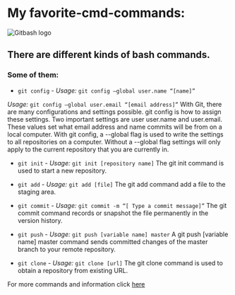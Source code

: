 # My favorite-cmd-commands:
![Gitbash logo](https://photos.codetechfry.com/lg-ienttiern1wrn.jpg)
## There are different kinds of bash commands.
### Some of them:
* `git config` - _Usage:_ `git config –global user.name “[name]”`

*Usage:* `git config –global user.email “[email address]”` 
With Git, there are many configurations and settings possible. git config is how to assign these settings. Two important settings are user user.name and user.email. These values set what email address and name commits will be from on a local computer. With git config, a --global flag is used to write the settings to all repositories on a computer. Without a --global flag settings will only apply to the current repository that you are currently in.

* `git init` - *Usage:* `git init [repository name]`
The git init command is used to start a new repository.

* `git add` - *Usage:* `git add [file]`
The git add command add a file to the staging area.

* `git commit` - *Usage:* `git commit -m “[ Type a commit message]”`
The git commit command records or snapshot the file permanently in the version history.

* `git push` - *Usage:* `git push [variable name] master`
A git push [variable name] master command sends committed changes of the master branch to your remote repository.

* `git clone` - *Usage:* `git clone [url]`
The git clone command is used to obtain a repository from existing URL.

For more commands and information click [here](https://codetechfry.com/git-bash-commands)
